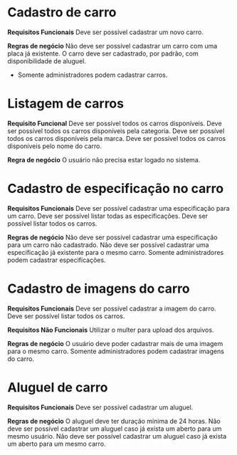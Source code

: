 # Cadastro de carro

**Requisitos Funcionais**
Deve ser possível cadastrar um novo carro.

**Regras de negócio**
Não deve ser possível cadastrar um carro com uma placa já existente.
O carro deve ser cadastrado, por padrão, com disponibilidade de aluguel.
* Somente administradores podem cadastrar carros.

# Listagem de carros

**Requisito Funcional**
Deve ser possível todos os carros disponíveis.
Deve ser possível todos os carros disponíveis pela categoria.
Deve ser possível todos os carros disponíveis pela marca.
Deve ser possível todos os carros disponíveis pelo nome do carro.

**Regra de negócio**
O usuário não precisa estar logado no sistema.

# Cadastro de especificação no carro

**Requisitos Funcionais**
Deve ser possível cadastrar uma especificação para um carro.
Deve ser possível listar todas as especificações.
Deve ser possível listar todos os carros.


**Regras de negócio**
Não deve ser possível cadastrar uma especificação para um carro não cadastrado.
Não deve ser possível cadastrar uma especificação já existente para o mesmo carro.
Somente administradores podem cadastrar especificações.

# Cadastro de imagens do carro
**Requisitos Funcionais**
Deve ser possível cadastrar a imagem do carro.
Deve ser possível listar todos os carros.

**Requisitos Não Funcionais**
Utilizar o multer para upload dos arquivos.

**Regras de negócio**
O usuário deve poder cadastrar mais de uma imagem para o mesmo carro.
Somente administradores podem cadastrar imagens do carro.

# Aluguel de carro
**Requisitos Funcionais**
Deve ser possível cadastrar um aluguel.

**Regras de negócio**
O aluguel deve ter duração mínima de 24 horas.
Não deve ser possível cadastrar um aluguel caso já exista um aberto para um mesmo usuário.
Não deve ser possível cadastrar um aluguel caso já exista um aberto para um mesmo carro.
